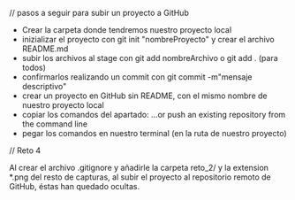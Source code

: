 // pasos a seguir para subir un proyecto a GitHub

* Crear la carpeta donde tendremos nuestro proyecto local
* inizializar el proyecto con git init "nombreProyecto" y crear el archivo README.md
* subir los archivos al stage con git add nombreArchivo o git add . (para todos)
* confirmarlos realizando un commit con git commit -m"mensaje descriptivo"
* crear un proyecto en GitHub sin README, con el mismo nombre de nuestro proyecto local
* copiar los comandos del apartado: …or push an existing repository from the command line
* pegar los comandos en nuestro terminal (en la ruta de nuestro proyecto)



// Reto 4

Al crear el archivo .gitignore y añadirle la carpeta reto_2/ y la extension *.png del resto de capturas, al subir el proyecto al repositorio remoto de GitHub, éstas han quedado ocultas.
